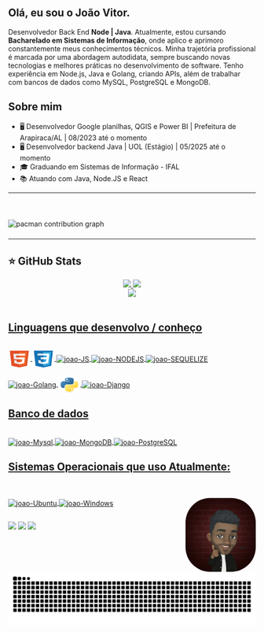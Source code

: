## Olá, eu sou o João Vitor.

<p align="left">
  Desenvolvedor Back End <strong>Node | Java</strong>. Atualmente, estou cursando <strong>Bacharelado em Sistemas de Informação</strong>, onde aplico e aprimoro constantemente meus conhecimentos técnicos. Minha trajetória profissional é marcada por uma abordagem autodidata, sempre buscando novas tecnologias e melhores práticas no desenvolvimento de software. Tenho experiência em Node.js, Java e Golang, criando APIs, além de trabalhar com bancos de dados como MySQL, PostgreSQL e MongoDB.
</p>

## Sobre mim

- 🖥️ Desenvolvedor Google planilhas, QGIS e Power BI  | Prefeitura de Arapiraca/AL | 08/2023 até o momento
- 🖥️ Desenvolvedor backend Java | UOL (Estágio) | 05/2025 até o momento
- 🎓 Graduando em Sistemas de Informação - IFAL
- 📚 Atuando com Java, Node.JS e React
---
<br>

###

<picture>
  <source media="(prefers-color-scheme: dark)" srcset="https://raw.githubusercontent.com/JoaoVitorML-BR/JoaoVitorML-BR/output/pacman-contribution-graph-dark.svg">
  <source media="(prefers-color-scheme: light)" srcset="https://raw.githubusercontent.com/JoaoVitorML-BR/JoaoVitorML-BR/output/pacman-contribution-graph.svg">
  <img alt="pacman contribution graph" src="https://raw.githubusercontent.com/JoaoVitorML-BR/JoaoVitorML-BR/output/pacman-contribution-graph.svg">
</picture>

###
---

## ⭐ GitHub Stats
<div align="center">
  <a href="https://github.com/JoaoVitorML-BR">
  <img height="180em" src="https://github-readme-stats.vercel.app/api?username=JoaoVitorML-BR&show_icons=true&theme=dracula&include_all_commits=true&count_private=true"/>
  <img height="180em" src="https://github-readme-stats.vercel.app/api/top-langs/?username=JoaoVitorML-BR&layout=compact&langs_count=7&theme=dracula"/>
</div>

<div align="center">
  <img src="https://visitor-badge.laobi.icu/badge?page_id=JoaoVitorML-BR.JoaoVitorML-BR&"  />
</div>
  
  <div style="display: inline_block"><br>
  <h2> Linguagens que desenvolvo / conheço</h2><br>
  <img align="center" alt="joao-HTML" height="35" width="45" src="https://raw.githubusercontent.com/devicons/devicon/master/icons/html5/html5-original.svg">
  <img align="center" alt="joao-CSS" height="35" width="45" src="https://raw.githubusercontent.com/devicons/devicon/master/icons/css3/css3-original.svg">
  <img align="center" alt="joao-JS" height="35" width="45" src="https://cdn.jsdelivr.net/gh/devicons/devicon/icons/javascript/javascript-original.svg">
  <img align="center" alt="joao-NODEJS" height="35" width="45" src="https://cdn.jsdelivr.net/gh/devicons/devicon/icons/nodejs/nodejs-original.svg">
  <img align="center" alt="joao-SEQUELIZE" height="35" width="45" src="https://cdn.jsdelivr.net/gh/devicons/devicon/icons/sequelize/sequelize-original-wordmark.svg" />
  <br>
  <br>
  <img align="center" alt="joao-Golang" height="35" width="45" src="https://cdn.jsdelivr.net/gh/devicons/devicon/icons/go/go-original-wordmark.svg" />
  <img align="center" alt="joao-Python" height="35" width="45" src="https://raw.githubusercontent.com/devicons/devicon/master/icons/python/python-original.svg">
  <img align="center" alt="joao-Django" height="35" width="45" src="https://cdn.jsdelivr.net/gh/devicons/devicon/icons/django/django-plain.svg">
  <h2> Banco de dados </h2><br>
  <img align="center" alt="joao-Mysql" height="35" width="45" src="https://cdn.jsdelivr.net/gh/devicons/devicon/icons/mysql/mysql-original-wordmark.svg">
  <img align="center" alt="joao-MongoDB" height="35" width="45" src="https://cdn.jsdelivr.net/gh/devicons/devicon/icons/mongodb/mongodb-original.svg">
  <img align="center" alt="joao-PostgreSQL" height="35" width="45" src="https://cdn.jsdelivr.net/gh/devicons/devicon/icons/postgresql/postgresql-original.svg"><br>
  <h2> Sistemas Operacionais que uso Atualmente: </h2><br>
  <br>
  <img align="center" alt="joao-Ubuntu" height="35" width="45" src="https://cdn.jsdelivr.net/gh/devicons/devicon/icons/ubuntu/ubuntu-plain-wordmark.svg">
  <img align="center" alt="joao-Windows" height="35" width="45" src="https://cdn.jsdelivr.net/gh/devicons/devicon/icons/windows8/windows8-original.svg">
  <img align="right" alt="JoaoVitor-pic" height="150" style="border-radius:50px;" src="meuavatar/meuavatar.jpeg">
</div>
   
  ##
  
<div> 
  <a href="https://www.instagram.com/joao_vitor_0o/" target="_blank"><img src="https://img.shields.io/badge/-Instagram-%23E4405F?style=for-the-badge&logo=instagram&logoColor=white" target="_blank"></a>
  <a href = "mailto:contatojoaovtml@gmail.com"><img src="https://img.shields.io/badge/-Gmail-%23333?style=for-the-badge&logo=gmail&logoColor=white" target="_blank"></a>
  <a href="https://www.linkedin.com/in/joão-vitorml-br/" target="_blank"><img src="https://img.shields.io/badge/-LinkedIn-%230077B5?style=for-the-badge&logo=linkedin&logoColor=white" target="_blank"></a> 

   
  ![Snake animation](https://github.com/JoaoVitorML-BR/JoaoVitorML-BR/blob/output/github-contribution-grid-snake.svg)
</div>
